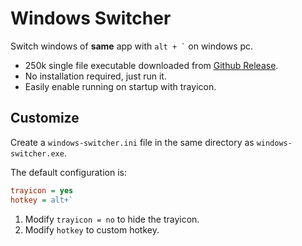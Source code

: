 # Windows Switcher

Switch windows of **same** app with ``` alt + ` ``` on windows pc.

- 250k single file executable downloaded from [Github Release](https://github.com/sigoden/windows-switcher/releases).
- No installation required, just run it.
- Easily enable running on startup with trayicon.

## Customize

Create a `windows-switcher.ini` file in the same directory as `windows-switcher.exe`.

The default configuration is:

````ini
trayicon = yes
hotkey = alt+`
````

1. Modify `trayicon = no` to hide the trayicon.
2. Modify `hotkey` to custom hotkey.